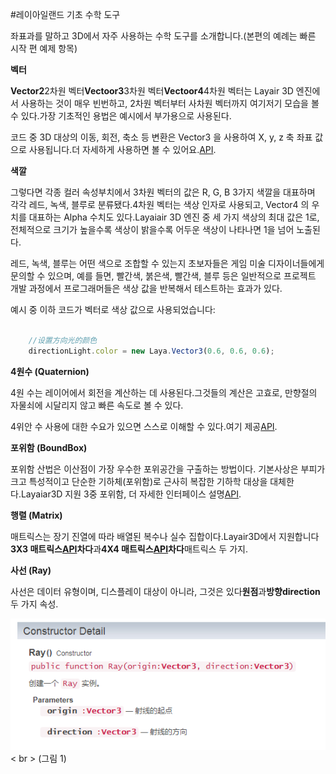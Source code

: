 #레이아일랜드 기초 수학 도구

좌표과를 말하고 3D에서 자주 사용하는 수학 도구를 소개합니다.(본편의 예례는 빠른 시작 편 예제 항목)

**벡터**

​**Vector2**2차원 벡터**Vectoor3**3차원 벡터**Vectoor4**4차원 벡터는 Layair 3D 엔진에서 사용하는 것이 매우 빈번하고, 2차원 벡터부터 사차원 벡터까지 여기저기 모습을 볼 수 있다.가장 기초적인 용법은 예시에서 부가용으로 사용된다.

코드 중 3D 대상의 이동, 회전, 축소 등 변환은 Vector3 을 사용하여 X, y, z 축 좌표 값으로 사용됩니다.더 자세하게 사용하면 볼 수 있어요.[API](https://layaair2.ldc2.layabox.com/api2/Chinese/index.html?category=Core&class=laya.d3.math.Vector3).

**색깔**

그렇다면 각종 컬러 속성부치에서 3차원 벡터의 값은 R, G, B 3가지 색깔을 대표하며 각각 레드, 녹색, 블루로 분류됐다.4차원 벡터는 색상 인자로 사용되고, Vector4 의 우치를 대표하는 Alpha 수치도 있다.Layaiair 3D 엔진 중 세 가지 색상의 최대 값은 1로, 전체적으로 크기가 높을수록 색상이 밝을수록 어두운 색상이 나타나면 1을 넘어 노출된다.

레드, 녹색, 블루는 어떤 색으로 조합할 수 있는지 초보자들은 게임 미술 디자이너들에게 문의할 수 있으며, 예를 들면, 빨간색, 붉은색, 빨간색, 블루 등은 일반적으로 프로젝트 개발 과정에서 프로그래머들은 색상 값을 반복해서 테스트하는 효과가 있다.

예시 중 이하 코드가 벡터로 색상 값으로 사용되었습니다:


```typescript

	//设置方向光的颜色
	directionLight.color = new Laya.Vector3(0.6, 0.6, 0.6);
```


**4원수 (Quaternion)**

4원 수는 레이어에서 회전을 계산하는 데 사용된다.그것들의 계산은 고효로, 만향절의 자물쇠에 시달리지 않고 빠른 속도로 볼 수 있다.

4위안 수 사용에 대한 수요가 있으면 스스로 이해할 수 있다.여기 제공[API](https://layaair2.ldc2.layabox.com/api2/Chinese/index.html?category=Core&class=laya.d3.math.Quaternion).

**포위함 (BoundBox)**

포위함 산법은 이산점이 가장 우수한 포위공간을 구출하는 방법이다. 기본사상은 부피가 크고 특성적이고 단순한 기하체(포위함)로 근사히 복잡한 기하학 대상을 대체한다.Layaiar3D 지원 3중 포위함, 더 자세한 인터페이스 설명[API](https://layaair2.ldc2.layabox.com/api2/Chinese/index.html?category=Core&class=laya.d3.math.BoundBox).

**행렬 (Matrix)**

매트릭스는 장기 진열에 따라 배열된 복수나 실수 집합이다.Layair3D에서 지원합니다**3X3 매트릭스[API](https://layaair2.ldc2.layabox.com/api2/Chinese/index.html?category=Core&class=laya.d3.math.Matrix3x3)차다**과**4X4 매트릭스[API](https://layaair2.ldc2.layabox.com/api2/Chinese/index.html?category=Core&class=laya.d3.math.Matrix4x4)차다**매트릭스 두 가지.

**사선 (Ray)**

사선은 데이터 유형이며, 디스플레이 대상이 아니라, 그것은 있다**원점**과**방향direction**두 가지 속성.

![图](img/1.png)< br > (그림 1)
